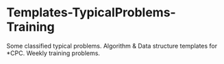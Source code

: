 # Templates-TypicalProblems-Training
Some classified typical problems.
Algorithm &amp; Data structure templates for *CPC.
Weekly training problems.
